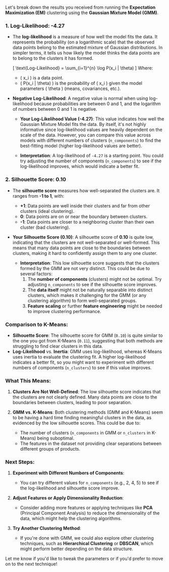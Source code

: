 Let's break down the results you received from running the **Expectation Maximization (EM)** clustering using the **Gaussian Mixture Model (GMM)**.

### 1. **Log-Likelihood: -4.27**

- The **log-likelihood** is a measure of how well the model fits the data. It represents the probability (on a logarithmic scale) that the observed data points belong to the estimated mixture of Gaussian distributions. In simpler terms, it tells us how likely the model thinks the data points are to belong to the clusters it has formed.
  
  \[
  \text{Log-Likelihood} = \sum_{i=1}^{n} \log P(x_i | \theta)
  \]
  Where:
  - \( x_i \) is a data point.
  - \( P(x_i | \theta) \) is the probability of \( x_i \) given the model parameters \( \theta \) (means, covariances, etc.).

- **Negative Log-Likelihood**: A negative value is normal when using log-likelihood because probabilities are between 0 and 1, and the logarithm of numbers between 0 and 1 is negative.
  
  - **Your Log-Likelihood Value (-4.27)**: This value indicates how well the Gaussian Mixture Model fits the data. By itself, it's not highly informative since log-likelihood values are heavily dependent on the scale of the data. However, you can compare this value across models with different numbers of clusters (`n_components`) to find the best-fitting model (higher log-likelihood values are better).

  - **Interpretation**: A log-likelihood of `-4.27` is a starting point. You could try adjusting the number of components (`n_components`) to see if the log-likelihood improves, which would indicate a better fit.

### 2. **Silhouette Score: 0.10**

- The **silhouette score** measures how well-separated the clusters are. It ranges from **-1 to 1**, with:
  - **+1**: Data points are well inside their clusters and far from other clusters (ideal clustering).
  - **0**: Data points are on or near the boundary between clusters.
  - **-1**: Data points are closer to a neighboring cluster than their own cluster (bad clustering).

- **Your Silhouette Score (0.10)**: A silhouette score of **0.10** is quite low, indicating that the clusters are not well-separated or well-formed. This means that many data points are close to the boundaries between clusters, making it hard to confidently assign them to any one cluster. 

  - **Interpretation**: This low silhouette score suggests that the clusters formed by the GMM are not very distinct. This could be due to several factors:
    1. The **number of components** (clusters) might not be optimal. Try adjusting `n_components` to see if the silhouette score improves.
    2. The **data itself** might not be naturally separable into distinct clusters, which makes it challenging for the GMM (or any clustering algorithm) to form well-separated groups.
    3. **Feature scaling** or further **feature engineering** might be needed to improve clustering performance.

### **Comparison to K-Means**:
- **Silhouette Score**: The silhouette score for GMM (`0.10`) is quite similar to the one you got from K-Means (`0.11`), suggesting that both methods are struggling to find clear clusters in this data.
- **Log-Likelihood** vs. **Inertia**: GMM uses log-likelihood, whereas K-Means uses inertia to evaluate the clustering fit. A higher log-likelihood indicates a better fit, so you might want to experiment with different numbers of components (`n_clusters`) to see if this value improves.

### **What This Means**:
1. **Clusters Are Not Well-Defined**: The low silhouette score indicates that the clusters are not clearly defined. Many data points are close to the boundaries between clusters, leading to poor separation.
   
2. **GMM vs. K-Means**: Both clustering methods (GMM and K-Means) seem to be having a hard time finding meaningful clusters in the data, as evidenced by the low silhouette scores. This could be due to:
   - The number of clusters (`n_components` in GMM or `n_clusters` in K-Means) being suboptimal.
   - The features in the dataset not providing clear separations between different groups of products.

### **Next Steps**:
1. **Experiment with Different Numbers of Components**:
   - You can try different values for `n_components` (e.g., 2, 4, 5) to see if the log-likelihood and silhouette score improve.
   
2. **Adjust Features or Apply Dimensionality Reduction**:
   - Consider adding more features or applying techniques like **PCA** (Principal Component Analysis) to reduce the dimensionality of the data, which might help the clustering algorithms.

3. **Try Another Clustering Method**:
   - If you're done with GMM, we could also explore other clustering techniques, such as **Hierarchical Clustering** or **DBSCAN**, which might perform better depending on the data structure.

Let me know if you'd like to tweak the parameters or if you'd prefer to move on to the next technique!
